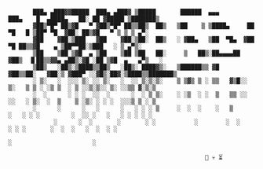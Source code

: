 ```
       ███▄ ▄███▓▓█████  ███▄ ▄███▓ ▒█████       ██████  ▄▄▄       ███▄    █  ▄████▄   ██░ ██ ▓█████ ▒███████▒
       ▓██▒▀█▀ ██▒▓█   ▀ ▓██▒▀█▀ ██▒▒██▒  ██▒   ▒██    ▒ ▒████▄     ██ ▀█   █ ▒██▀ ▀█  ▓██░ ██▒▓█   ▀ ▒ ▒ ▒ ▄▀░
       ▓██    ▓██░▒███   ▓██    ▓██░▒██░  ██▒   ░ ▓██▄   ▒██  ▀█▄  ▓██  ▀█ ██▒▒▓█    ▄ ▒██▀▀██░▒███   ░ ▒ ▄▀▒░ 
       ▒██    ▒██ ▒▓█  ▄ ▒██    ▒██ ▒██   ██░     ▒   ██▒░██▄▄▄▄██ ▓██▒  ▐▌██▒▒▓▓▄ ▄██▒░▓█ ░██ ▒▓█  ▄   ▄▀▒   ░
       ▒██▒   ░██▒░▒████▒▒██▒   ░██▒░ ████▓▒░   ▒██████▒▒ ▓█   ▓██▒▒██░   ▓██░▒ ▓███▀ ░░▓█▒░██▓░▒████▒▒███████▒
       ░ ▒░   ░  ░░░ ▒░ ░░ ▒░   ░  ░░ ▒░▒░▒░    ▒ ▒▓▒ ▒ ░ ▒▒   ▓▒█░░ ▒░   ▒ ▒ ░ ░▒ ▒  ░ ▒ ░░▒░▒░░ ▒░ ░░▒▒ ▓░▒░▒
       ░  ░      ░ ░ ░  ░░  ░      ░  ░ ▒ ▒░    ░ ░▒  ░ ░  ▒   ▒▒ ░░ ░░   ░ ▒░  ░  ▒    ▒ ░▒░ ░ ░ ░  ░░░▒ ▒ ░ ▒
       ░      ░      ░   ░      ░   ░ ░ ░ ▒     ░  ░  ░    ░   ▒      ░   ░ ░ ░         ░  ░░ ░   ░   ░ ░ ░ ░ ░
             ░      ░  ░       ░       ░ ░           ░        ░  ░         ░ ░ ░       ░  ░  ░   ░  ░  ░ ░    
                                                                             ░                       ░        

                                                        🌷 💀 ⏳                           
```
<!--
**memosanchez/memosanchez** is a ✨ _special_ ✨ repository because its `README.md` (this file) appears on your GitHub profile.

Here are some ideas to get you started:

- 🔭 I’m currently working on ...
- 🌱 I’m currently learning ...
- 👯 I’m looking to collaborate on ...
- 🤔 I’m looking for help with ...
- 💬 Ask me about ...
- 📫 How to reach me: ...
- 😄 Pronouns: ...
- ⚡ Fun fact: ...
-->
